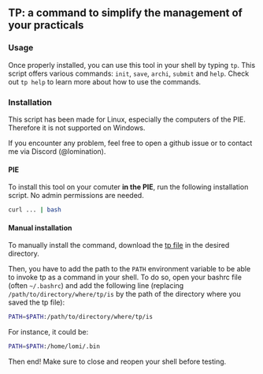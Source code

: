 ## TP: a command to simplify the management of your practicals

### Usage

Once properly installed, you can use this tool in your shell by typing `tp`. This script offers various commands: `init`, `save`, `archi`, `submit` and `help`. Check out `tp help` to learn more about how to use the commands.

### Installation

This script has been made for Linux, especially the computers of the PIE. Therefore it is not supported on Windows.

If you encounter any problem, feel free to open a github issue or to contact me via Discord (@lomination).

#### PIE

To install this tool on your comuter **in the PIE**, run the following installation script. No admin permissions are needed.

```bash
curl ... | bash
```

#### Manual installation

To manually install the command, download the [tp file](https://github.com/lomination/tp/blob/main/tp) in the desired directory.

Then, you have to add the path to the `PATH` environment variable to be able to invoke tp as a command in your shell. To do so, open your bashrc file (often `~/.bashrc`) and add the following line (replacing `/path/to/directory/where/tp/is` by the path of the directory where you saved the tp file):

```bash
PATH=$PATH:/path/to/directory/where/tp/is
```

For instance, it could be:

```bash
PATH=$PATH:/home/lomi/.bin
```

Then end! Make sure to close and reopen your shell before testing.
